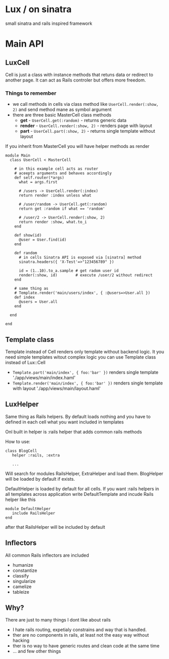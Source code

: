 # Lux / on sinatra

small sinatra and rails inspired framework


# Main API

## LuxCell

Cell is just a class with instance methods that retuns data or redirect to another page. It can act as Rails controler but offers more freedom.

### Things to remember

* we call methods in cells via class method like ```UserCell.render(:show, 2)``` and send method mane as symbol argument
* there are three basic MasterCell class methods
  * **get** - ```UserCell.get(:random)``` - returns generic data
  * **render** - ```UserCell.render(:show, 2)``` - renders page with layout
  * **part** - ```UserCell.part(:show, 2)``` - returns single template without layout


If you inherit from MasterCell you will have helper methods as render

    module Main
      class UserCell < MasterCell

		# in this example cell acts as router
		# aceepts arguments and behaves accordingly
        def self.router(*args)
          what = args.first

	      # /users -> UserCell.render(:index)
          return render :index unless what

	      # /user/random -> UserCell.get(:random)
	      return get :random if what == 'random'

	      # /user/2 -> UserCell.render(:show, 2)
          return render :show, what.to_i
        end

        def show(id)
          @user = User.find(id)
        end

        def random
          # in cells Sinatra API is exposed via [sinatra] method
          sinatra.headers({ 'X-Test'=>"123456789" })
        
          id = (1..10).to_a.sample # get radom user id
		  render(:show, id)        # execute /user/2 without redirect
        end

        # same thing as
        # Template.render('main/users/index', { :@users=>User.all })
        def index
          @users = User.all
        end

      end

    end



## Template class

Template instead of Cell renders only template without backend logic. It you need simple templates witout complex logic you can use Template class instead of Lux::Cell 

* ```Template.part('main/index', { foo:'bar' })``` renders single template './app/views/main/index.haml'
* ```Template.render('main/index', { foo:'bar' })``` renders single template with layout './app/views/main/layout.haml'


## LuxHelper

Same thing as Rails helpers. By default loads nothing and you have to defined in each cell what you want included in templates

Onl built in helper is :rails helper that adds common rails methods

How to use:

    class BlogCell
       helper :rails, :extra
       
       ...
       
Will search for modules RailsHelper, ExtraHelper and load them. BlogHelper will be loaded by default if exists.

DefaultHelper is loaded by default for all cells. If you want :rails helpers in all templates across application write DefaultTemplate and incude Rails helper like this 

    module DefaultHelper
       include RailsHelper
    end

after that RailsHelper will be included by default
       
       

## Inflectors

All common Rails inflectors are included

* humanize
* constantize
* classify
* singularize
* camelize
* tableize

## Why?

There are just to many things I dont like about rails

* I hate rails routing, expetialy constrains and way that is handled.
* ther are no components in rails, at least not the easy way without hacking
* ther is no way to have generic routes and clean code at the same time
* ... and few other things



